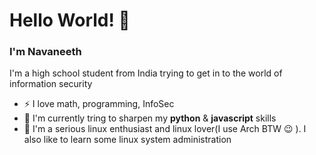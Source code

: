 # Hello World! :wave:

### I'm Navaneeth

I'm a high school student from India trying to get in to the world of information security

- :zap: I love math, programming, InfoSec 
- :hammer: I'm currently tring to sharpen my **python** & **javascript** skills
- :penguin: I'm a serious linux enthusiast and linux lover(I use Arch BTW :wink: ). I also like to learn some linux system administration